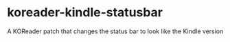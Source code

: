 # koreader-kindle-statusbar
A KOReader patch that changes the status bar to look like the Kindle version
